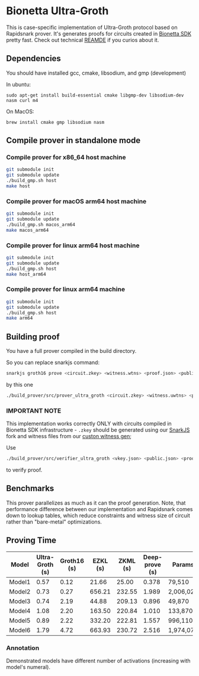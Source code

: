
# Bionetta Ultra-Groth

This is case-specific implementation of Ultra-Groth protocol based on Rapidsnark prover. It's generates proofs for circuits created in [Bionetta SDK](https://github.com/rarimo/bionetta) pretty fast. Check out technical [REAMDE](./src/README.md) if you curios about it.

## Dependencies

You should have installed gcc, cmake, libsodium, and gmp (development)

In ubuntu:

```
sudo apt-get install build-essential cmake libgmp-dev libsodium-dev nasm curl m4
```

On MacOS:

```
brew install cmake gmp libsodium nasm
```

## Compile prover in standalone mode

### Compile prover for x86_64 host machine

```sh
git submodule init
git submodule update
./build_gmp.sh host
make host
```

### Compile prover for macOS arm64 host machine

```sh
git submodule init
git submodule update
./build_gmp.sh macos_arm64
make macos_arm64
```

### Compile prover for linux arm64 host machine

```sh
git submodule init
git submodule update
./build_gmp.sh host
make host_arm64
```

### Compile prover for linux arm64 machine

```sh
git submodule init
git submodule update
./build_gmp.sh host
make arm64
```

## Building proof

You have a full prover compiled in the build directory.

So you can replace snarkjs command:

```sh
snarkjs groth16 prove <circuit.zkey> <witness.wtns> <proof.json> <public.json>
```

by this one
```sh
./build_prover/src/prover_ultra_groth <circuit.zkey> <witness.uwtns> <proof.json> <public.json>
```

### IMPORTANT NOTE

This implementation works correctly ONLY with circuits compiled in Bionetta SDK infrastructure - `.zkey` should be generated using our [SnarkJS](https://github.com/rarimo/ultragroth-snarkjs/tree/dev) fork and witness files from our [custon witness gen](https://github.com/rarimo/bionetta-witness-generator);

Use 

```sh
./build_prover/src/verifier_ultra_groth <vkey.json> <public.json> <proof.json>
```

to verify proof.

## Benchmarks

This prover parallelizes as much as it can the proof generation. Note, that performance difference between our implementation and Rapidsnark comes down to lookup tables, which reduce constraints and witness size of circuit rather than "bare-metal" optimizations.

## Proving Time

| Model   | Ultra-Groth (s) | Groth16 (s) | EZKL (s) | ZKML (s) | Deep-prove (s) | Params    |
|---------|-----------------|-------------|----------|----------|----------------|-----------|
| Model1  | 0.57            | 0.12        | 21.66    | 25.00    | 0.378          | 79,510    |
| Model2  | 0.73            | 0.27        | 656.21   | 232.55   | 1.989          | 2,006,020 |
| Model3  | 0.74            | 2.19        | 44.88    | 209.13   | 0.896          | 49,870    |
| Model4  | 1.08            | 2.20        | 163.50   | 220.84   | 1.010          | 133,870   |
| Model5  | 0.89            | 2.22        | 332.20   | 222.81   | 1.557          | 996,110   |
| Model6  | 1.79            | 4.72        | 663.93   | 230.72   | 2.516          | 1,974,070 |

### Annotation

Demonstrated models have different number of activations (increasing with model's numeral).